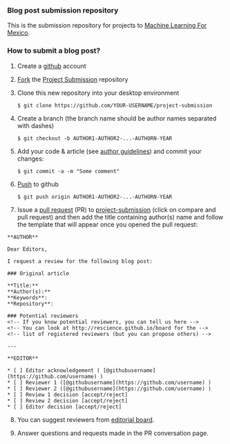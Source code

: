 ### Blog post submission repository

This is the submission repository for projects to [Machine Learning For Mexico](https://github.com/ML4MX).

### How to submit a blog post?

1. Create a [github](https://github.com) account

2. [Fork](https://help.github.com/articles/fork-a-repo/) the [Project Submission](https://github.com/ML4MX/project-submission) repository

3. Clone this new repository into your desktop environment
   ```
   $ git clone https://github.com/YOUR-USERNAME/project-submission
   ```

4. Create a branch (the branch name should be author names separated with dashes)

   ```
   $ git checkout -b AUTHOR1-AUTHOR2-...-AUTHORN-YEAR
   ```

5. Add your code & article (see [author guidelines](https://ml4mx.github.io/website/blog/2017/12/31/submission-process.html)) and commit your changes:

   ```
   $ git commit -a -m "Some comment"
   ```

6. [Push](https://help.github.com/articles/pushing-to-a-remote/) to github

   ```
   $ git push origin AUTHOR1-AUTHOR2-...-AUTHORN-YEAR
   ```

7. Issue a [pull request](https://help.github.com/articles/using-pull-requests/) (PR) to 
[project-submission](https://github.com/ML4MX/project-submission) (click on compare and pull request) and 
then add the title containing author(s) name and follow the template that will appear once you opened the pull request:

  ```
  **AUTHOR**

  Dear Editors,

  I request a review for the following blog post:

  ### Original article

  **Title:**  
  **Author(s):**  
  **Keywords**:  
  **Repository**:  

  ### Potential reviewers
  <!-- If you know potential reviewers, you can tell us here -->
  <!-- You can look at http://rescience.github.io/board for the -->
  <!-- list of registered reviewers (but you can propose others) -->

  ---

  **EDITOR**

  * [ ] Editor acknowledgement ( [@githubusername](https://github.com/username) )
  * [ ] Reviewer 1 ([@githubusername](https://github.com/username) )
  * [ ] Reviewer 2 ([@githubusername](https://github.com/username) )
  * [ ] Review 1 decision [accept/reject]
  * [ ] Review 2 decision [accept/reject]
  * [ ] Editor decision [accept/reject]

  ```

8. You can suggest reviewers from [editorial board](https://ml4mx.github.io/website/members.html).

9. Answer questions and requests made in the PR conversation page.
